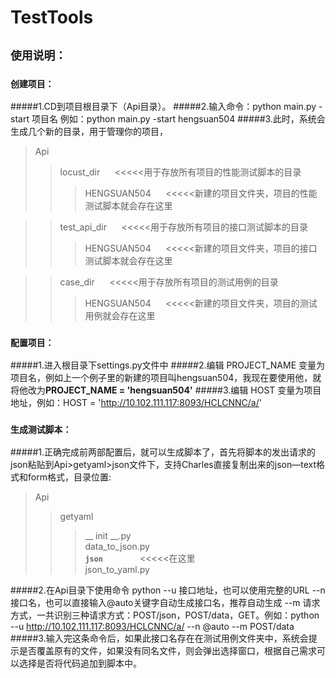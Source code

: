# TestTools
## **`使用说明：`**

### **`创建项目：`**
#####1.CD到项目根目录下（Api目录）。
#####2.输入命令：python main.py -start 项目名 例如：python main.py -start hengsuan504
#####3.此时，系统会生成几个新的目录，用于管理你的项目，
>Api
>>locust_dir &nbsp;&nbsp;&nbsp;&nbsp;&nbsp;<<<<<用于存放所有项目的性能测试脚本的目录<br>
>>>HENGSUAN504 &nbsp;&nbsp;&nbsp;&nbsp;&nbsp;<<<<<新建的项目文件夹，项目的性能测试脚本就会存在这里<br>

>>test_api_dir &nbsp;&nbsp;&nbsp;&nbsp;&nbsp;<<<<<用于存放所有项目的接口测试脚本的目录<br>
>>>HENGSUAN504 &nbsp;&nbsp;&nbsp;&nbsp;&nbsp;<<<<<新建的项目文件夹，项目的接口测试脚本就会存在这里<br>

>>case_dir &nbsp;&nbsp;&nbsp;&nbsp;&nbsp;<<<<<用于存放所有项目的测试用例的目录<br>
>>>HENGSUAN504 &nbsp;&nbsp;&nbsp;&nbsp;&nbsp;<<<<<新建的项目文件夹，项目的测试用例就会存在这里

### **`配置项目：`**
#####1.进入根目录下settings.py文件中
#####2.编辑 PROJECT_NAME 变量为项目名，例如上一个例子里的新建的项目叫hengsuan504，我现在要使用他，就将他改为**PROJECT_NAME = 'hengsuan504'**
#####3.编辑 HOST 变量为项目地址，例如：HOST = 'http://10.102.111.117:8093/HCLCNNC/a/'

### **`生成测试脚本：`**
#####1.正确完成前两部配置后，就可以生成脚本了，首先将脚本的发出请求的json粘贴到Api>getyaml>json文件下，支持Charles直接复制出来的json—text格式和form格式，目录位置:<br>
> Api
>> getyaml
>>> __ init __.py<br>
>>> data_to_json.py<br>
>>> **`json`**&nbsp;&nbsp;&nbsp;&nbsp;&nbsp;&nbsp;&nbsp;&nbsp;&nbsp;&nbsp;&nbsp;&nbsp;&nbsp;&nbsp;&nbsp;<<<<<在这里<br>
>>> json_to_yaml.py<br>

#####2.在Api目录下使用命令 python --u 接口地址，也可以使用完整的URL --n 接口名，也可以直接输入@auto关键字自动生成接口名，推荐自动生成 --m 请求方式，一共识别三种请求方式：POST/json，POST/data，GET。例如：python --u http://10.102.111.117:8093/HCLCNNC/a/ --n @auto --m POST/data
#####3.输入完这条命令后，如果此接口名存在在测试用例文件夹中，系统会提示是否覆盖原有的文件，如果没有同名文件，则会弹出选择窗口，根据自己需求可以选择是否将代码追加到脚本中。